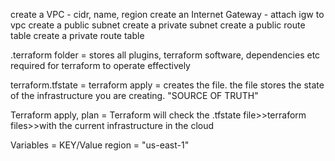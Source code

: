 create a VPC - cidr, name, region
create an Internet Gateway - attach igw to vpc
create a public subnet
create a private subnet
create a public route table
create a private route table


.terraform folder = stores all plugins, terraform software, dependencies etc required for terraform to operate effectively

terraform.tfstate = terraform apply = creates the file. the file stores the state of the infrastructure you are creating. "SOURCE OF TRUTH"

Terraform apply, plan = Terraform will check the .tfstate file>>terraform files>>with the current infrastructure in the cloud

Variables = KEY/Value
region = "us-east-1"

